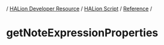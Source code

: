 / [HALion Developer Resource](../..//HALion-Developer-Resource.md) / [HALion Script](./HALion-Script.md) / [Reference](./Reference.md) /

# getNoteExpressionProperties
